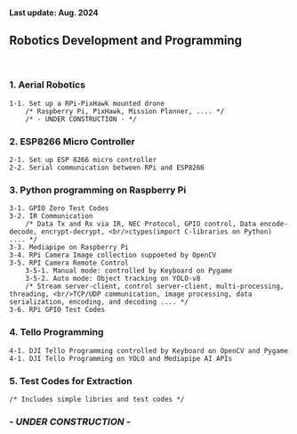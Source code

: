 <h4>Last update:  Aug. 2024</h4>

<h2> Robotics Development and Programming</h2>

<br/>
<h3>1. Aerial Robotics </h3>

    1-1. Set up a RPi-PixHawk mounted drone
        /* Raspberry Pi, PixHawk, Mission Planner, .... */
        /* - UNDER CONSTRUCTION - */  

<h3>2. ESP8266 Micro Controller</h3>
    
    2-1. Set up ESP 8266 micro controller
    2-2. Serial communication between RPi and ESP8266 

<h3>3. Python programming on Raspberry Pi</h3>

    3-1. GPIO Zero Test Codes
    3-2. IR Communication
        /* Data Tx and Rx via IR, NEC Protocol, GPIO control, Data encode-decode, encrypt-decrypt, <br/>ctypes(import C-libraries on Python) .... */ 
    3-3. Mediapipe on Raspberry Pi
    3-4. RPi Camera Image collection suppoeted by OpenCV
    3-5. RPI Camera Remote Control
        3-5-1. Manual mode: controlled by Keyboard on Pygame
        3-5-2. Auto mode: Object tracking on YOLO-v8
        /* Stream server-client, control server-client, multi-processing, threading, <br/>TCP/UDP communication, image processing, data serialization, encoding, and decoding .... */ 
    3-6. RPi GPIO Test Codes

<h3>4. Tello Programming</h3>

    4-1. DJI Tello Programming controlled by Keyboard on OpenCV and Pygame
    4-1. DJI Tello Programming on YOLO and Mediapipe AI APIs

<h3>5. Test Codes for Extraction</h3>
    
    /* Includes simple libries and test codes */

<em><h3> - UNDER CONSTRUCTION - </h3></em>